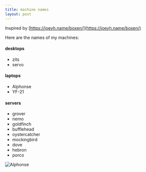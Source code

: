 ```yaml
---
title: machine names
layout: post
---
```


Inspired by [https://joeyh.name/boxen/](https://joeyh.name/boxen/)

Here are the names of my machines: 

#### desktops
* zits 
* servo

#### laptops
* Alphonse 
* YF-21 

#### servers
* grover
* nemo
* goldfinch
* bufflehead
* oystercatcher
* mockingbird
* dove
* hebron
* porco

![Alphonse](https://i.pinimg.com/originals/2f/3b/f6/2f3bf62cfaef06278c29cfe104725b30.gif)
